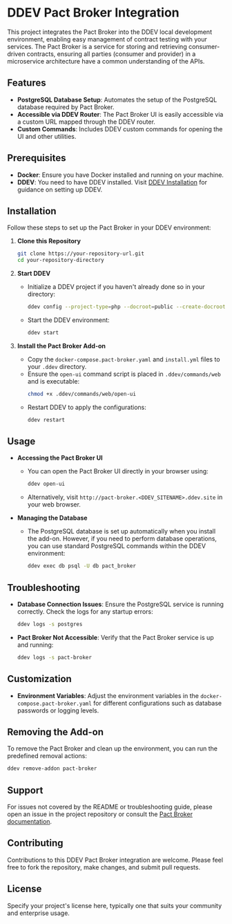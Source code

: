 # DDEV Pact Broker Integration

This project integrates the Pact Broker into the DDEV local development environment, enabling easy management of contract testing with your services. The Pact Broker is a service for storing and retrieving consumer-driven contracts, ensuring all parties (consumer and provider) in a microservice architecture have a common understanding of the APIs.

## Features

- **PostgreSQL Database Setup**: Automates the setup of the PostgreSQL database required by Pact Broker.
- **Accessible via DDEV Router**: The Pact Broker UI is easily accessible via a custom URL mapped through the DDEV router.
- **Custom Commands**: Includes DDEV custom commands for opening the UI and other utilities.

## Prerequisites

- **Docker**: Ensure you have Docker installed and running on your machine.
- **DDEV**: You need to have DDEV installed. Visit [DDEV Installation](https://ddev.readthedocs.io/en/stable/#installation) for guidance on setting up DDEV.

## Installation

Follow these steps to set up the Pact Broker in your DDEV environment:

1. **Clone this Repository**
   ```sh
   git clone https://your-repository-url.git
   cd your-repository-directory
   ```

2. **Start DDEV**
   - Initialize a DDEV project if you haven't already done so in your directory:
     ```sh
     ddev config --project-type=php --docroot=public --create-docroot
     ```
   - Start the DDEV environment:
     ```sh
     ddev start
     ```

3. **Install the Pact Broker Add-on**
   - Copy the `docker-compose.pact-broker.yaml` and `install.yml` files to your `.ddev` directory.
   - Ensure the `open-ui` command script is placed in `.ddev/commands/web` and is executable:
     ```sh
     chmod +x .ddev/commands/web/open-ui
     ```
   - Restart DDEV to apply the configurations:
     ```sh
     ddev restart
     ```

## Usage

- **Accessing the Pact Broker UI**
  - You can open the Pact Broker UI directly in your browser using:
    ```sh
    ddev open-ui
    ```
  - Alternatively, visit `http://pact-broker.<DDEV_SITENAME>.ddev.site` in your web browser.

- **Managing the Database**
  - The PostgreSQL database is set up automatically when you install the add-on. However, if you need to perform database operations, you can use standard PostgreSQL commands within the DDEV environment:
    ```sh
    ddev exec db psql -U db pact_broker
    ```

## Troubleshooting

- **Database Connection Issues**: Ensure the PostgreSQL service is running correctly. Check the logs for any startup errors:
  ```sh
  ddev logs -s postgres
  ```

- **Pact Broker Not Accessible**: Verify that the Pact Broker service is up and running:
  ```sh
  ddev logs -s pact-broker
  ```

## Customization

- **Environment Variables**: Adjust the environment variables in the `docker-compose.pact-broker.yaml` for different configurations such as database passwords or logging levels.

## Removing the Add-on

To remove the Pact Broker and clean up the environment, you can run the predefined removal actions:
```sh
ddev remove-addon pact-broker
```

## Support

For issues not covered by the README or troubleshooting guide, please open an issue in the project repository or consult the [Pact Broker documentation](https://docs.pact.io/pact_broker).

## Contributing

Contributions to this DDEV Pact Broker integration are welcome. Please feel free to fork the repository, make changes, and submit pull requests.

## License

Specify your project's license here, typically one that suits your community and enterprise usage.
